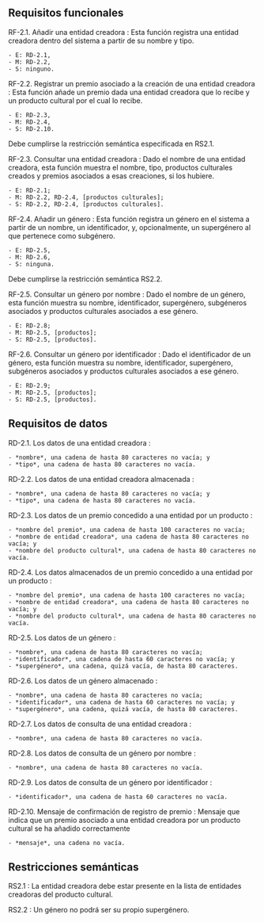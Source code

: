 ## Requisitos funcionales

RF-2.1. Añadir una entidad creadora
: Esta función registra una entidad creadora dentro del sistema a
  partir de su nombre y tipo.
  
    - E: RD-2.1,
    - M: RD-2.2,
    - S: ninguno.

RF-2.2. Registrar un premio asociado a la creación de una entidad creadora
: Esta función añade un premio dada una entidad creadora que lo recibe
  y un producto cultural por el cual lo recibe.
  
    - E: RD-2.3,
    - M: RD-2.4,
    - S: RD-2.10.
  
  Debe cumplirse la restricción semántica especificada en RS2.1.

RF-2.3. Consultar una entidad creadora
: Dado el nombre de una entidad creadora, esta función muestra el
  nombre, tipo, productos culturales creados y premios asociados a
  esas creaciones, si los hubiere.

    - E: RD-2.1;
    - M: RD-2.2, RD-2.4, [productos culturales];
    - S: RD-2.2, RD-2.4, [productos culturales].

RF-2.4. Añadir un género
: Esta función registra un género en el sistema a partir de un nombre,
  un identificador, y, opcionalmente, un supergénero al que pertenece
  como subgénero.
  
    - E: RD-2.5,
    - M: RD-2.6,
    - S: ninguna.

  Debe cumplirse la restricción semántica RS2.2.

RF-2.5. Consultar un género por nombre
: Dado el nombre de un género, esta función muestra su nombre,
  identificador, supergénero, subgéneros asociados y productos
  culturales asociados a ese género.

    - E: RD-2.8;
    - M: RD-2.5, [productos];
    - S: RD-2.5, [productos].
    
RF-2.6. Consultar un género por identificador
: Dado el identificador de un género, esta función muestra su nombre,
  identificador, supergénero, subgéneros asociados y productos
  culturales asociados a ese género.

    - E: RD-2.9;
    - M: RD-2.5, [productos];
    - S: RD-2.5, [productos].


## Requisitos de datos

RD-2.1. Los datos de una entidad creadora
:

    - *nombre*, una cadena de hasta 80 caracteres no vacía; y
    - *tipo*, una cadena de hasta 80 caracteres no vacía.

RD-2.2. Los datos de una entidad creadora almacenada
:

    - *nombre*, una cadena de hasta 80 caracteres no vacía; y
    - *tipo*, una cadena de hasta 80 caracteres no vacía.

RD-2.3. Los datos de un premio concedido a una entidad por un producto
:

    - *nombre del premio*, una cadena de hasta 100 caracteres no vacía;
    - *nombre de entidad creadora*, una cadena de hasta 80 caracteres no vacía; y
    - *nombre del producto cultural*, una cadena de hasta 80 caracteres no vacía.

RD-2.4. Los datos almacenados de un premio concedido a una entidad por un producto
:
  
    - *nombre del premio*, una cadena de hasta 100 caracteres no vacía;
    - *nombre de entidad creadora*, una cadena de hasta 80 caracteres no vacía; y
    - *nombre del producto cultural*, una cadena de hasta 80 caracteres no vacía.

RD-2.5. Los datos de un género
:

    - *nombre*, una cadena de hasta 80 caracteres no vacía;
    - *identificador*, una cadena de hasta 60 caracteres no vacía; y
    - *supergénero*, una cadena, quizá vacía, de hasta 80 caracteres.

RD-2.6. Los datos de un género almacenado
:

    - *nombre*, una cadena de hasta 80 caracteres no vacía;
    - *identificador*, una cadena de hasta 60 caracteres no vacía; y
    - *supergénero*, una cadena, quizá vacía, de hasta 80 caracteres.

RD-2.7. Los datos de consulta de una entidad creadora
:

    - *nombre*, una cadena de hasta 80 caracteres no vacía.

RD-2.8. Los datos de consulta de un género por nombre
:

    - *nombre*, una cadena de hasta 80 caracteres no vacía.

RD-2.9. Los datos de consulta de un género por identificador
:

    - *identificador*, una cadena de hasta 60 caracteres no vacía.

RD-2.10. Mensaje de confirmación de registro de premio
: Mensaje que indica que un premio asociado a una entidad creadora por
  un producto cultural se ha añadido correctamente
  
    - *mensaje*, una cadena no vacía.

## Restricciones semánticas

RS2.1
: La entidad creadora debe estar presente en la lista de entidades
  creadoras del producto cultural.

RS2.2
: Un género no podrá ser su propio supergénero.

